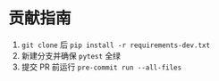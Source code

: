 # 贡献指南

1. `git clone` 后 `pip install -r requirements-dev.txt`  
2. 新建分支并确保 `pytest` 全绿  
3. 提交 PR 前运行 `pre-commit run --all-files`
